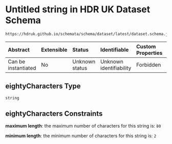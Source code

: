 # Untitled string in HDR UK Dataset Schema

```txt
https://hdruk.github.io/schemata/schema/dataset/latest/dataset.schema.json#/definitions/eightyCharacters
```



| Abstract            | Extensible | Status         | Identifiable            | Custom Properties | Additional Properties | Access Restrictions | Defined In                                                                                        |
| :------------------ | :--------- | :------------- | :---------------------- | :---------------- | :-------------------- | :------------------ | :------------------------------------------------------------------------------------------------ |
| Can be instantiated | No         | Unknown status | Unknown identifiability | Forbidden         | Allowed               | none                | [dataset.schema.json*](../../../schema/dataset/latest/dataset.schema.json "open original schema") |

## eightyCharacters Type

`string`

## eightyCharacters Constraints

**maximum length**: the maximum number of characters for this string is: `80`

**minimum length**: the minimum number of characters for this string is: `2`

